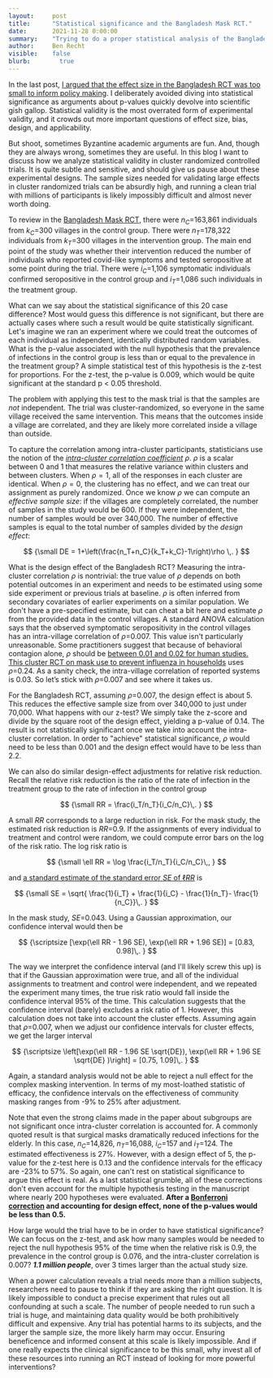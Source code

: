 ```yaml
---
layout:     post
title:      "Statistical significance and the Bangladesh Mask RCT."
date:       2021-11-28 0:00:00
summary:    "Trying to do a proper statistical analysis of the Bangladesh Mask RCT taking into account cluster design effects."
author:     Ben Recht
visible:    false
blurb: 		  true
---
```


In the last post, [I argued that the effect size in the Bangladesh RCT was too small to inform policy making](https://www.argmin.net/2021/11/23/mask-rct-revisited/). I deliberately avoided diving into statistical significance as arguments about p-values quickly devolve into scientific gish gallop. Statistical validity is the most overrated form of experimental validity, and it crowds out more important questions of effect size, bias, design, and applicability.

But shoot, sometimes Byzantine academic arguments are fun. And, though they are always wrong, sometimes they are useful. In this blog I want to discuss how we analyze statistical validity in cluster randomized controlled trials. It is quite subtle and sensitive, and should give us pause about these experimental designs. The sample sizes needed for validating large effects in cluster randomized trials can be absurdly high, and running a clean trial with millions of participants is likely impossibly difficult and almost never worth doing.

To review in the [Bangladesh Mask RCT](https://www.poverty-action.org/sites/default/files/publications/Mask_Second_Stage_Paper_20211108.pdf.pdf), there were $n_C=$163,861 individuals from $k_C=$300 villages in the control group. There were $n_T=$178,322 individuals from $k_T=$300 villages in the intervention group. The main end point of the study was whether their intervention reduced the number of individuals who reported covid-like symptoms and tested seropositive at some point during the trial. There were $i_C=$1,106 symptomatic individuals confirmed seropositive in the control group and $i_T=$1,086 such individuals in the treatment group.

What can we say about the statistical significance of this 20 case difference? Most would guess this difference is not significant, but there are actually cases where such a result would be quite statistically significant. Let's imagine we ran an experiment where we could treat the outcomes of each individual as independent, identically distributed random variables. What is the p-value associated with the null hypothesis that the prevalence of infections in the control group is less than or equal to the prevalence in the treatment group? A simple statistical test of this hypothesis is the z-test for proportions. For the z-test, the p-value is 0.009, which would be quite significant at the standard p < 0.05 threshold.

The problem with applying this test to the mask trial is that the samples are _not_ independent. The trial was cluster-randomized, so everyone in the same village received the same intervention. This means that the outcomes inside a village are correlated, and they are likely more correlated inside a village than outside.

To capture the correlation among intra-cluster participants, statisticians use the notion of the [_intra-cluster correlation coefficient_](https://www.povertyactionlab.org/resource/power-calculations) $\rho$. $\rho$ is a scalar between 0 and 1 that measures the relative variance within clusters and between clusters. When $\rho=1$, all of the responses in each cluster are identical. When $\rho=0$, the clustering has no effect, and we can treat our assignment as purely randomized. Once we know $\rho$ we can compute an _effective sample size_: if the villages are completely correlated, the number of samples in the study would be 600. If they were independent, the number of samples would be over 340,000. The number of effective samples is equal to the total number of samples divided by the _design effect_:

$$
{\small
    DE = 1+\left(\frac{n_T+n_C}{k_T+k_C}-1\right)\rho \,.
}
$$

What is the design effect of the Bangladesh RCT? Measuring the intra-cluster correlation $\rho$ is nontrivial: the true value of $\rho$ depends on both potential outcomes in an experiment and needs to be estimated using some side experiment or previous trials at baseline. $\rho$ is often inferred from secondary covariates of earlier experiments on a similar population. We don't have a pre-specified estimate, but can cheat a bit here and estimate $\rho$ from the provided data in the control villages. A standard ANOVA calculation says that the observed symptomatic seropositivity in the control villages has an intra-village correlation of $\rho=$0.007. This value isn't particularly unreasonable. Some practitioners suggest that because of behavioral contagion alone, $\rho$ should be [between 0.01 and 0.02 for human studies.](https://www.ncbi.nlm.nih.gov/pmc/articles/PMC1466680) [This cluster RCT on mask use to prevent influenza in households](https://journals.plos.org/plosone/article?id=10.1371/journal.pone.0013998#pone.0013998-Carrat2) uses $\rho=$0.24.  As a sanity check, the intra-village correlation of reported systems is 0.03. So let’s stick with $\rho=$0.007 and see where it takes us.

For the Bangladesh RCT, assuming $\rho=$0.007, the design effect is about 5. This reduces the effective sample size from over 340,000 to just under 70,000. What happens with our z-test? We simply take the z-score and divide by the square root of the design effect, yielding a p-value of 0.14. The result is not statistically significant once we take into account the intra-cluster correlation. In order to "achieve" statistical significance, $\rho$ would need to be less than 0.001 and the design effect would have to be less than 2.2.

We can also do similar design-effect adjustments for relative risk reduction. Recall the relative risk reduction is the ratio of the rate of infection in the treatment group to the rate of infection in the control group

$$
{\small
    RR = \frac{i_T/n_T}{i_C/n_C}\,.
}
$$

A small $RR$ corresponds to a large reduction in risk. For the mask study, the estimated risk reduction is $RR=$0.9.  If the assignments of every individual to treatment and control were random, we could compute error bars on the log of the risk ratio. The log risk ratio is

$$
{\small
    \ell RR = \log \frac{i_T/n_T}{i_C/n_C}\,,
}
$$

and [a standard estimate of the standard error $SE$ of $\ell RR$](https://en.wikipedia.org/wiki/Relative_risk#Inference) is

$$
{\small
    SE = \sqrt{ \frac{1}{i_T} + \frac{1}{i_C} - \frac{1}{n_T}- \frac{1}{n_C}}\,.
}
$$

In the mask study, $SE=$0.043. Using a Gaussian approximation, our confidence interval would then be

$$
{\scriptsize
    [\exp(\ell RR - 1.96 SE), \exp(\ell RR + 1.96 SE)] = [0.83, 0.98]\,.
}
$$

The way we interpret the confidence interval (and I'll likely screw this up) is that if the Gaussian approximation were true, and all of the individual assignments to treatment and control were independent, and we repeated the experiment many times, the true risk ratio would fall inside the confidence interval 95% of the time. This calculation suggests that the confidence interval (barely) excludes a risk ratio of 1. However, this calculation does not take into account the cluster effects.  Assuming again that $\rho=$0.007, when we adjust our confidence intervals for cluster effects, we get the larger interval

$$
{\scriptsize
    \left[\exp(\ell RR - 1.96 SE \sqrt{DE}), \exp(\ell RR + 1.96 SE \sqrt{DE} )\right] = [0.75, 1.09]\,.
}
$$

Again, a standard analysis would not be able to reject a null effect for the complex masking intervention. In terms of my most-loathed statistic of efficacy, the confidence intervals on the effectiveness of community masking ranges from -9% to 25% after adjustment.

Note that even the strong claims made in the paper about subgroups are not significant once intra-cluster correlation is accounted for. A commonly quoted result is that surgical masks dramatically reduced infections for the elderly. In this case, $n_C =$14,826, $n_T$=16,088, $i_C=$157 and $i_T=$124. The estimated effectiveness is 27%. However, with a design effect of 5, the p-value for the z-test here is 0.13 and the confidence intervals for the efficacy are -23% to 57%. So again, one can't rest on statistical significance to argue this effect is real. As a last statistical grumble, all of these corrections don't even account for the multiple hypothesis testing in the manuscript where nearly 200 hypotheses were evaluated. **After a [Bonferroni correction](https://en.wikipedia.org/wiki/Bonferroni_correction) and accounting for design effect, none of the p-values would be less than 0.5.**

How large would the trial have to be in order to have statistical significance? We can focus on the z-test, and ask how many samples would be needed to reject the null hypothesis 95% of the time when the relative risk is 0.9, the prevalence in the control group is 0.076, and the intra-cluster correlation is 0.007? **_1.1 million people_**, over 3 times larger than the actual study size.

When a power calculation reveals a trial needs more than a million subjects, researchers need to pause to think if they are asking the right question. It is likely impossible to conduct a precise experiment that rules out all confounding at such a scale. The number of people needed to run such a trial is huge, and maintaining data quality would be both prohibitively difficult and expensive. Any trial has potential harms to its subjects, and the larger the sample size, the more likely harm may occur. Ensuring beneficence and informed consent at this scale is likely impossible. And if one really expects the clinical significance to be this small, why invest all of these resources into running an RCT instead of looking for more powerful interventions?
